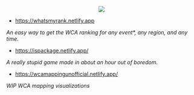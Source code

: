 <p align="center">
  <img src="https://github-readme-stats.vercel.app/api?username=louismeunier&show_icons=true&theme=tokyonight&count_private=true">
</p>

- https://whatsmyrank.netlify.app

*An easy way to get the WCA ranking for any event\*, any region, and any time.*

- https://ispackage.netlify.app/

*A really stupid game made in about an hour out of boredom.*

- https://wcamappingunofficial.netlify.app/

*WIP WCA mapping visualizations* 
